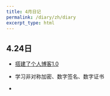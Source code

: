 ```yaml
---
title: 4月日记
permalink: /diary/zh/diary
excerpt_type: html
---
```


## 4.24日

<!--more-->

- [搭建了个人博客1.0](wangyb97.github.io)

- 学习非对称加密、数字签名、数字证书

- 

  